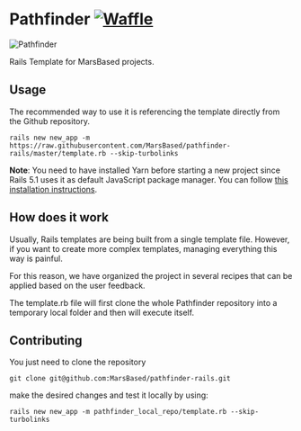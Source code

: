 # Pathfinder [![Waffle](https://img.shields.io/badge/Waffle-pathfinder-blue.svg?colorB=78bdf2)](https://waffle.io/MarsBased/pathfinder)

![Pathfinder](https://upload.wikimedia.org/wikipedia/commons/thumb/2/23/Mars_pathfinder_panorama_large.jpg/1200px-Mars_pathfinder_panorama_large.jpg)

Rails Template for MarsBased projects.

## Usage

The recommended way to use it is referencing the template directly from the Github repository.

```
rails new new_app -m https://raw.githubusercontent.com/MarsBased/pathfinder-rails/master/template.rb --skip-turbolinks
```

**Note**: You need to have installed Yarn before starting a new project since Rails 5.1 uses it as default JavaScript package manager. You can follow [this installation instructions](https://yarnpkg.com/docs/install).

## How does it work

Usually, Rails templates are being built from a single template file. However, if you want to create more complex templates, managing everything this way is painful.

For this reason, we have organized the project in several recipes that can be applied based on the user feedback.

The template.rb file will first clone the whole Pathfinder repository into a temporary local folder and then will execute itself.

## Contributing

You just need to clone the repository

```git clone git@github.com:MarsBased/pathfinder-rails.git```

make the desired changes and test it locally by using:

```rails new new_app -m pathfinder_local_repo/template.rb --skip-turbolinks```
